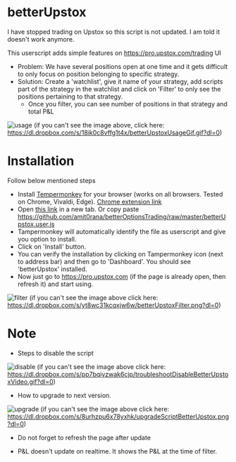 # betterUpstox

I have stopped trading on Upstox so this script is not updated. I am told it doesn't work anymore.

This userscript adds simple features on https://pro.upstox.com/trading UI

* Problem: We have several positions open at one time and it gets difficult to only focus on position belonging to specific strategy.
* Solution: Create a 'watchlist', give it name of your strategy, add scripts part of the strategy in the watchlist and click on 'Filter' to only see the positions pertaining to that strategy. 
    * Once you filter, you can see number of positions in that strategy and total P&L

![usage](https://dl.dropbox.com/s/18ik0c8vffg1t4x/betterUpstoxUsageGif.gif?dl=0)
(if you can't see the image above, click here: https://dl.dropbox.com/s/18ik0c8vffg1t4x/betterUpstoxUsageGif.gif?dl=0)

# Installation

Follow below mentioned steps
* Install [Tempermonkey](https://www.tampermonkey.net/) for your browser (works on all browsers. Tested on Chrome, Vivaldi, Edge). [Chrome extension link](https://chrome.google.com/webstore/detail/tampermonkey/dhdgffkkebhmkfjojejmpbldmpobfkfo)
* Open [this link](https://github.com/amit0rana/betterOptionsTrading/raw/master/betterUpstox.user.js) in a new tab. Or copy paste <https://github.com/amit0rana/betterOptionsTrading/raw/master/betterUpstox.user.js>
* Tampermonkey will automatically identify the file as userscript and give you option to install.
* Click on 'Install' button.
* You can verify the installation by clicking on Tampermonkey icon (next to address bar) and then go to 'Dashboard'. You should see 'betterUpstox' installed. 
* Now just go to <https://pro.upstox.com> (if the page is already open, then refresh it) and start using.

![filter](https://dl.dropbox.com/s/yt8wc31kcqxjw6w/betterUpstoxFilter.png?dl=0)
(if you can't see the image above click here: https://dl.dropbox.com/s/yt8wc31kcqxjw6w/betterUpstoxFilter.png?dl=0)


# Note
* Steps to disable the script

![disable](https://dl.dropbox.com/s/pp7bqiyzwak6cjp/troubleshootDisableBetterUpstoxVideo.gif?dl=0)
(if you can't see the image above click here: https://dl.dropbox.com/s/pp7bqiyzwak6cjp/troubleshootDisableBetterUpstoxVideo.gif?dl=0)

* How to upgrade to next version. 

![upgrade](https://dl.dropbox.com/s/8urhzpu6x78yxhk/upgradeScriptBetterUpstox.png?dl=0)
(if you can't see the image above click here: https://dl.dropbox.com/s/8urhzpu6x78yxhk/upgradeScriptBetterUpstox.png?dl=0)
* Do not forget to refresh the page after update

* P&L doesn't update on realtime. It shows the P&L at the time of filter.